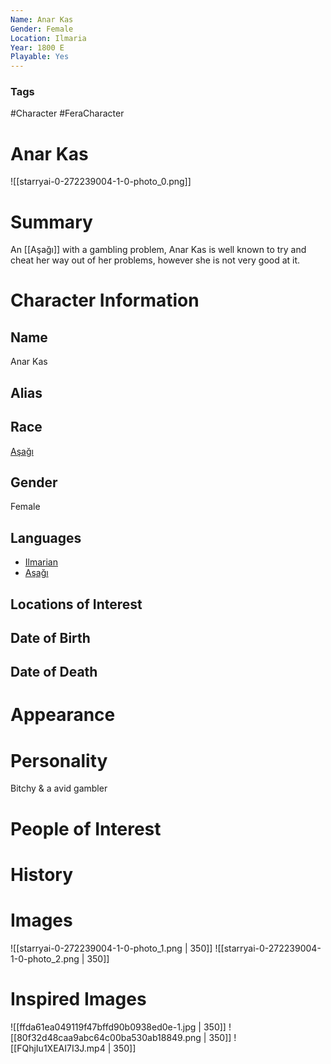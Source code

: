 ```yaml
---
Name: Anar Kas
Gender: Female
Location: Ilmaria
Year: 1800 E
Playable: Yes
---
```


### Tags
#Character #FeraCharacter

# Anar Kas
![[starryai-0-272239004-1-0-photo_0.png]]

# Summary
An [[Aşağı]] with a gambling problem, Anar Kas is well known to try and cheat her way out of her problems, however she is not very good at it.

# Character Information

## Name
Anar Kas
## Alias

## Race
[Aşağı](Aşağı.md)

## Gender
Female

## Languages
- [Ilmarian](Ilmarian.md)
- [Aşağı](Aşağı.md)

## Locations of Interest

## Date of Birth

## Date of Death

# Appearance

# Personality
Bitchy & a avid gambler

# People of Interest

# History

# Images
![[starryai-0-272239004-1-0-photo_1.png | 350]]
![[starryai-0-272239004-1-0-photo_2.png  | 350]]

# Inspired Images
![[ffda61ea049119f47bffd90b0938ed0e-1.jpg | 350]]
![[80f32d48caa9abc64c00ba530ab18849.png | 350]]
![[FQhjIu1XEAI7I3J.mp4 | 350]]